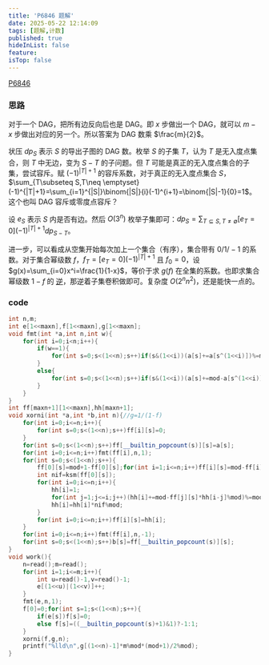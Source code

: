```yaml
---
title: 'P6846 题解'
date: 2025-05-22 12:14:09
tags: [题解,计数]
published: true
hideInList: false
feature: 
isTop: false
---
```

[P6846](https://www.luogu.com.cn/problem/P6846)

### 思路

对于一个 DAG，把所有边反向后也是 DAG。即 $x$ 步做出一个 DAG，就可以 $m-x$ 步做出对应的另一个。所以答案为 DAG 数乘 $\frac{m}{2}$。

状压 $dp_S$ 表示 $S$ 的导出子图的 DAG 数。枚举 $S$ 的子集 $T$，认为 $T$ 是无入度点集合，则 $T$ 中无边，变为 $S-T$ 的子问题。但 $T$ 可能是真正的无入度点集合的子集，尝试容斥。赋 $(-1)^{|T|+1}$ 的容斥系数，对于真正的无入度点集合 $S$，$\sum_{T\subseteq S,T\neq \emptyset}(-1)^{|T|+1}=\sum_{i=1}^{|S|}\binom{|S|}{i}(-1)^{i+1}=\binom{|S|-1}{0}=1$。这个也叫 DAG 容斥或零度点容斥？

设 $e_S$ 表示 $S$ 内是否有边。然后 $O(3^n)$ 枚举子集即可：$dp_S=\sum_{T\subseteq S,T\neq \emptyset} [e_T=0](-1)^{|T|+1} dp_{S-T}$。

进一步，可以看成从空集开始每次加上一个集合（有序），集合带有 $0/1/-1$ 的系数。对于集合幂级数 $f$，$f_T=[e_T=0](-1)^{|T|+1}$ 且 $f_0=0$，设 $g(x)=\sum_{i=0}x^i=\frac{1}{1-x}$，等价于求 $g(f)$ 在全集的系数。也即求集合幂级数 $1-f$ 的 [逆](https://www.luogu.com.cn/problem/P12232)，那逆着子集卷积做即可。复杂度 $O(2^nn^2)$，还是能快一点的。

### code

```cpp
int n,m;
int e[1<<maxn],f[1<<maxn],g[1<<maxn];
void fmt(int *a,int n,int w){
	for(int i=0;i<n;i++){
		if(w==1){
			for(int s=0;s<(1<<n);s++)if(s&(1<<i))(a[s]+=a[s^(1<<i)])%=mod;
		}
		else{
			for(int s=0;s<(1<<n);s++)if(s&(1<<i))(a[s]+=mod-a[s^(1<<i)])%=mod;
		}
	}
}
int ff[maxn+1][1<<maxn],hh[maxn+1];
void xorni(int *a,int *b,int n){//g=1/(1-f)
	for(int i=0;i<=n;i++){
		for(int s=0;s<(1<<n);s++)ff[i][s]=0;
	}
	for(int s=0;s<(1<<n);s++)ff[__builtin_popcount(s)][s]=a[s];
	for(int i=0;i<=n;i++)fmt(ff[i],n,1);
	for(int s=0;s<(1<<n);s++){
		ff[0][s]=mod+1-ff[0][s];for(int i=1;i<=n;i++)ff[i][s]=mod-ff[i][s];
		int nif=ksm(ff[0][s]);
		for(int i=0;i<=n;i++){
			hh[i]=1;
			for(int j=1;j<=i;j++)(hh[i]+=mod-ff[j][s]*hh[i-j]%mod)%=mod;
			hh[i]=hh[i]*nif%mod;
		}
		for(int i=0;i<=n;i++)ff[i][s]=hh[i];
	}
	for(int i=0;i<=n;i++)fmt(ff[i],n,-1);
	for(int s=0;s<(1<<n);s++)b[s]=ff[__builtin_popcount(s)][s];
}
void work(){
	n=read();m=read();
	for(int i=1;i<=m;i++){
		int u=read()-1,v=read()-1;
		e[(1<<u)|(1<<v)]++;
	}
	fmt(e,n,1);
	f[0]=0;for(int s=1;s<(1<<n);s++){
		if(e[s])f[s]=0;
		else f[s]=((__builtin_popcount(s)+1)&1)?-1:1;
	}
	xorni(f,g,n);
	printf("%lld\n",g[(1<<n)-1]*m%mod*(mod+1)/2%mod);
}
```

